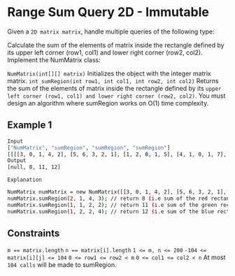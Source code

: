 # Range Sum Query 2D - Immutable

Given a `2D matrix matrix`, handle multiple queries of the following type:

Calculate the sum of the elements of matrix inside the rectangle defined by its upper left corner (row1, col1) and lower right corner (row2, col2).
Implement the NumMatrix class:

`NumMatrix(int[][] matrix)` Initializes the object with the integer matrix matrix.
`int sumRegion(int row1, int col1, int row2, int col2)` Returns the sum of the elements of matrix inside the rectangle defined by its `upper left corner (row1, col1) and lower right corner (row2, col2)`.
You must design an algorithm where sumRegion works on O(1) time complexity.

## Example 1

```bash
Input
["NumMatrix", "sumRegion", "sumRegion", "sumRegion"]
[[[[3, 0, 1, 4, 2], [5, 6, 3, 2, 1], [1, 2, 0, 1, 5], [4, 1, 0, 1, 7], [1, 0, 3, 0, 5]]], [2, 1, 4, 3], [1, 1, 2, 2], [1, 2, 2, 4]]
Output
[null, 8, 11, 12]
```

`Explanation`

```bash
NumMatrix numMatrix = new NumMatrix([[3, 0, 1, 4, 2], [5, 6, 3, 2, 1], [1, 2, 0, 1, 5], [4, 1, 0, 1, 7], [1, 0, 3, 0, 5]]);
numMatrix.sumRegion(2, 1, 4, 3); // return 8 (i.e sum of the red rectangle)
numMatrix.sumRegion(1, 1, 2, 2); // return 11 (i.e sum of the green rectangle)
numMatrix.sumRegion(1, 2, 2, 4); // return 12 (i.e sum of the blue rectangle)
```

## Constraints

`m == matrix.length`
`n == matrix[i].length`
`1 <= m, n <= 200`
`-104 <= matrix[i][j] <= 104`
`0 <= row1 <= row2 < m`
`0 <= col1 <= col2 < n`
At most `104 calls` will be made to sumRegion.
